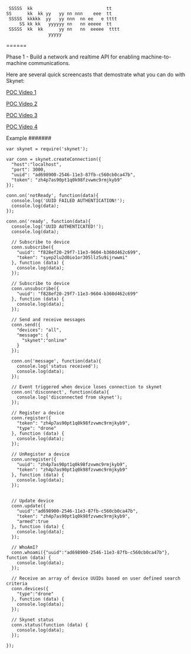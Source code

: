 ```
 SSSSS  kk                            tt    
SS      kk  kk yy   yy nn nnn    eee  tt    
 SSSSS  kkkkk  yy   yy nnn  nn ee   e tttt  
     SS kk kk   yyyyyy nn   nn eeeee  tt    
 SSSSS  kk  kk      yy nn   nn  eeeee  tttt 
                yyyyy                         
```
======

Phase 1 - Build a network and realtime API for enabling machine-to-machine communications.

Here are several quick screencasts that demostrate what you can do with Skynet:

[POC Video 1](http://www.youtube.com/watch?v=cPs1JNFyXjk)

[POC Video 2](http://www.youtube.com/watch?v=SzaTPiaDDQI)

[POC Video 3](http://www.youtube.com/watch?v=TB6RyzT10EA)

[POC Video 4](http://www.youtube.com/watch?v=0WjNG6AOcXM)


Example
#######

```
var skynet = require('skynet');

var conn = skynet.createConnection({
  "host":"localhost",
  "port": 3000,
  "uuid": "ad698900-2546-11e3-87fb-c560cb0ca47b",
  "token": "zh4p7as90pt1q0k98fzvwmc9rmjkyb9"
});

conn.on('notReady', function(data){
  console.log('UUID FAILED AUTHENTICATION!');
  console.log(data);
});

conn.on('ready', function(data){
  console.log('UUID AUTHENTICATED!');
  console.log(data);

  // Subscribe to device
  conn.subscribe({
    "uuid": "f828ef20-29f7-11e3-9604-b360d462c699",
    "token": "syep2lu2d0io1or305llz5u9ijrwwmi"
  }, function (data) {
    console.log(data); 
  });

  // Subscribe to device
  conn.unsubscribe({
    "uuid": "f828ef20-29f7-11e3-9604-b360d462c699"
  }, function (data) {
    console.log(data); 
  });  

  // Send and receive messages
  conn.send({
    "devices": "all",
    "message": {
      "skynet":"online"
    }
  });

  conn.on('message', function(data){
    console.log('status received');
    console.log(data);
  });

  // Event triggered when device loses connection to skynet
  conn.on('disconnect', function(data){
    console.log('disconnected from skynet');
  });

  // Register a device
  conn.register({
    "token": "zh4p7as90pt1q0k98fzvwmc9rmjkyb9", 
    "type": "drone"
  }, function (data) {
    console.log(data); 
  });

  // UnRegister a device
  conn.unregister({
    "uuid": "zh4p7as90pt1q0k98fzvwmc9rmjkyb9", 
    "token": "zh4p7as90pt1q0k98fzvwmc9rmjkyb9"
  }, function (data) {
    console.log(data); 
  });


  // Update device
  conn.update({
    "uuid":"ad698900-2546-11e3-87fb-c560cb0ca47b", 
    "token": "zh4p7as90pt1q0k98fzvwmc9rmjkyb9", 
    "armed":true
  }, function (data) {
    console.log(data); 
  });

  // WhoAmI?
  conn.whoami({"uuid":"ad698900-2546-11e3-87fb-c560cb0ca47b"}, function (data) {
    console.log(data); 
  });

  // Receive an array of device UUIDs based on user defined search criteria
  conn.devices({
    "type":"drone"
  }, function (data) {
    console.log(data); 
  });

  // Skynet status
  conn.status(function (data) {
    console.log(data); 
  });

});



```
